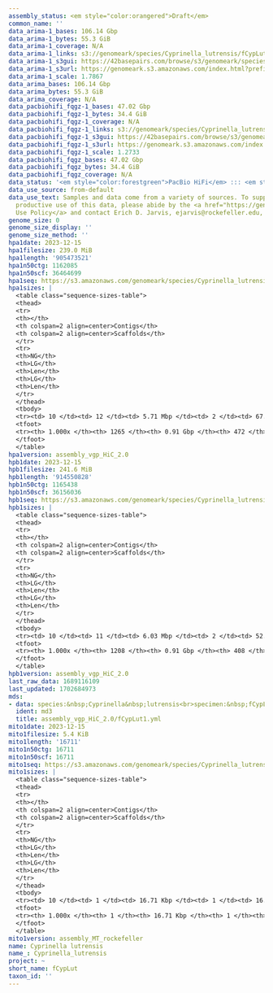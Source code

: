 ```yaml
---
assembly_status: <em style="color:orangered">Draft</em>
common_name: ''
data_arima-1_bases: 106.14 Gbp
data_arima-1_bytes: 55.3 GiB
data_arima-1_coverage: N/A
data_arima-1_links: s3://genomeark/species/Cyprinella_lutrensis/fCypLut1/genomic_data/arima/<br>
data_arima-1_s3gui: https://42basepairs.com/browse/s3/genomeark/species/Cyprinella_lutrensis/fCypLut1/genomic_data/arima/
data_arima-1_s3url: https://genomeark.s3.amazonaws.com/index.html?prefix=species/Cyprinella_lutrensis/fCypLut1/genomic_data/arima/
data_arima-1_scale: 1.7867
data_arima_bases: 106.14 Gbp
data_arima_bytes: 55.3 GiB
data_arima_coverage: N/A
data_pacbiohifi_fqgz-1_bases: 47.02 Gbp
data_pacbiohifi_fqgz-1_bytes: 34.4 GiB
data_pacbiohifi_fqgz-1_coverage: N/A
data_pacbiohifi_fqgz-1_links: s3://genomeark/species/Cyprinella_lutrensis/fCypLut1/genomic_data/pacbio_hifi/<br>
data_pacbiohifi_fqgz-1_s3gui: https://42basepairs.com/browse/s3/genomeark/species/Cyprinella_lutrensis/fCypLut1/genomic_data/pacbio_hifi/
data_pacbiohifi_fqgz-1_s3url: https://genomeark.s3.amazonaws.com/index.html?prefix=species/Cyprinella_lutrensis/fCypLut1/genomic_data/pacbio_hifi/
data_pacbiohifi_fqgz-1_scale: 1.2733
data_pacbiohifi_fqgz_bases: 47.02 Gbp
data_pacbiohifi_fqgz_bytes: 34.4 GiB
data_pacbiohifi_fqgz_coverage: N/A
data_status: '<em style="color:forestgreen">PacBio HiFi</em> ::: <em style="color:forestgreen">Arima</em>'
data_use_source: from-default
data_use_text: Samples and data come from a variety of sources. To support fair and
  productive use of this data, please abide by the <a href="https://genome10k.soe.ucsc.edu/data-use-policies/">Data
  Use Policy</a> and contact Erich D. Jarvis, ejarvis@rockefeller.edu, with any questions.
genome_size: 0
genome_size_display: ''
genome_size_method: ''
hpa1date: 2023-12-15
hpa1filesize: 239.0 MiB
hpa1length: '905473521'
hpa1n50ctg: 1162085
hpa1n50scf: 36464699
hpa1seq: https://s3.amazonaws.com/genomeark/species/Cyprinella_lutrensis/fCypLut1/assembly_vgp_HiC_2.0/fCypLut1.HiC.hap1.20231215.fasta.gz
hpa1sizes: |
  <table class="sequence-sizes-table">
  <thead>
  <tr>
  <th></th>
  <th colspan=2 align=center>Contigs</th>
  <th colspan=2 align=center>Scaffolds</th>
  </tr>
  <tr>
  <th>NG</th>
  <th>LG</th>
  <th>Len</th>
  <th>LG</th>
  <th>Len</th>
  </tr>
  </thead>
  <tbody>
  <tr><td> 10 </td><td> 12 </td><td> 5.71 Mbp </td><td> 2 </td><td> 67.58 Mbp </td></tr><tr><td> 20 </td><td> 35 </td><td> 2.80 Mbp </td><td> 3 </td><td> 62.31 Mbp </td></tr><tr><td> 30 </td><td> 79 </td><td> 1.77 Mbp </td><td> 5 </td><td> 41.45 Mbp </td></tr><tr><td> 40 </td><td> 138 </td><td> 1.38 Mbp </td><td> 7 </td><td> 38.13 Mbp </td></tr><tr style="background-color:#cccccc;"><td> 50 </td><td> 210 </td><td style="background-color:#88ff88;"> 1.16 Mbp </td><td> 9 </td><td style="background-color:#88ff88;"> 36.46 Mbp </td></tr><tr><td> 60 </td><td> 295 </td><td> 0.99 Mbp </td><td> 12 </td><td> 33.76 Mbp </td></tr><tr><td> 70 </td><td> 394 </td><td> 0.85 Mbp </td><td> 15 </td><td> 32.07 Mbp </td></tr><tr><td> 80 </td><td> 511 </td><td> 0.70 Mbp </td><td> 17 </td><td> 30.37 Mbp </td></tr><tr><td> 90 </td><td> 659 </td><td> 0.53 Mbp </td><td> 21 </td><td> 24.81 Mbp </td></tr><tr><td> 100 </td><td> 1265 </td><td> 18.63 Kbp </td><td> 472 </td><td> 18.63 Kbp </td></tr></tbody>
  <tfoot>
  <tr><th> 1.000x </th><th> 1265 </th><th> 0.91 Gbp </th><th> 472 </th><th> 0.91 Gbp </th></tr>
  </tfoot>
  </table>
hpa1version: assembly_vgp_HiC_2.0
hpb1date: 2023-12-15
hpb1filesize: 241.6 MiB
hpb1length: '914550828'
hpb1n50ctg: 1165438
hpb1n50scf: 36156036
hpb1seq: https://s3.amazonaws.com/genomeark/species/Cyprinella_lutrensis/fCypLut1/assembly_vgp_HiC_2.0/fCypLut1.HiC.hap2.20231215.fasta.gz
hpb1sizes: |
  <table class="sequence-sizes-table">
  <thead>
  <tr>
  <th></th>
  <th colspan=2 align=center>Contigs</th>
  <th colspan=2 align=center>Scaffolds</th>
  </tr>
  <tr>
  <th>NG</th>
  <th>LG</th>
  <th>Len</th>
  <th>LG</th>
  <th>Len</th>
  </tr>
  </thead>
  <tbody>
  <tr><td> 10 </td><td> 11 </td><td> 6.03 Mbp </td><td> 2 </td><td> 52.14 Mbp </td></tr><tr><td> 20 </td><td> 32 </td><td> 3.06 Mbp </td><td> 3 </td><td> 49.29 Mbp </td></tr><tr><td> 30 </td><td> 76 </td><td> 1.75 Mbp </td><td> 5 </td><td> 42.38 Mbp </td></tr><tr><td> 40 </td><td> 136 </td><td> 1.40 Mbp </td><td> 8 </td><td> 37.51 Mbp </td></tr><tr style="background-color:#cccccc;"><td> 50 </td><td> 208 </td><td style="background-color:#88ff88;"> 1.17 Mbp </td><td> 10 </td><td style="background-color:#88ff88;"> 36.16 Mbp </td></tr><tr><td> 60 </td><td> 292 </td><td> 1.01 Mbp </td><td> 13 </td><td> 33.20 Mbp </td></tr><tr><td> 70 </td><td> 391 </td><td> 0.85 Mbp </td><td> 16 </td><td> 30.92 Mbp </td></tr><tr><td> 80 </td><td> 509 </td><td> 0.70 Mbp </td><td> 19 </td><td> 28.57 Mbp </td></tr><tr><td> 90 </td><td> 656 </td><td> 0.53 Mbp </td><td> 22 </td><td> 23.84 Mbp </td></tr><tr><td> 100 </td><td> 1208 </td><td> 15.60 Kbp </td><td> 408 </td><td> 15.60 Kbp </td></tr></tbody>
  <tfoot>
  <tr><th> 1.000x </th><th> 1208 </th><th> 0.91 Gbp </th><th> 408 </th><th> 0.91 Gbp </th></tr>
  </tfoot>
  </table>
hpb1version: assembly_vgp_HiC_2.0
last_raw_data: 1689116109
last_updated: 1702684973
mds:
- data: species:&nbsp;Cyprinella&nbsp;lutrensis<br>specimen:&nbsp;fCypLut1<br>projects:&nbsp;<br>&nbsp;&nbsp;-&nbsp;vgp<br>assembled_by_group:&nbsp;Rockefeller<br>data_location:&nbsp;S3<br>release_to:&nbsp;S3<br>hap1:&nbsp;s3://genomeark/species/Cyprinella_lutrensis/fCypLut1/assembly_vgp_HiC_2.0/fCypLut1.HiC.hap1.20231215.fasta.gz<br>hap2:&nbsp;s3://genomeark/species/Cyprinella_lutrensis/fCypLut1/assembly_vgp_HiC_2.0/fCypLut1.HiC.hap2.20231215.fasta.gz<br>pretext_hap1:&nbsp;s3://genomeark/species/Cyprinella_lutrensis/fCypLut1/assembly_vgp_HiC_2.0/evaluation/hap1/pretext/fCypLut1_hap1_s2.pretext<br>pretext_hap2:&nbsp;s3://genomeark/species/Cyprinella_lutrensis/fCypLut1/assembly_vgp_HiC_2.0/evaluation/hap2/pretext/fCypLut1_hap2_s2.pretext<br>kmer_spectra_img:&nbsp;s3://genomeark/species/Cyprinella_lutrensis/fCypLut1/assembly_vgp_HiC_2.0/evaluation/merqury_postpurge/fCypLut1_png/<br>pacbio_read_dir:&nbsp;s3://genomeark/species/Cyprinella_lutrensis/fCypLut1/genomic_data/pacbio_hifi/<br>pacbio_read_type:&nbsp;hifi<br>hic_read_dir:&nbsp;s3://genomeark/species/Cyprinella_lutrensis/fCypLut1/genomic_data/arima/<br>pipeline:&nbsp;<br>&nbsp;&nbsp;-&nbsp;hifiasm&nbsp;(0.19.3+galaxy0)<br>&nbsp;&nbsp;-&nbsp;yahs&nbsp;(1.2a.2+galaxy1)<br>notes:&nbsp;This&nbsp;was&nbsp;a&nbsp;Hifiasm-HiC&nbsp;assembly&nbsp;of&nbsp;fCypLut1,&nbsp;resulting&nbsp;in&nbsp;two&nbsp;complete&nbsp;haplotypes.&nbsp;HiC&nbsp;scaffolding&nbsp;was&nbsp;performed&nbsp;with&nbsp;YaHS.&nbsp;The&nbsp;HiC&nbsp;prep&nbsp;kit&nbsp;used&nbsp;was&nbsp;Arima&nbsp;library&nbsp;prep.&nbsp;The&nbsp;HiC&nbsp;reads&nbsp;needed&nbsp;to&nbsp;have&nbsp;5&nbsp;bp&nbsp;trimmed&nbsp;from&nbsp;the&nbsp;5'&nbsp;end&nbsp;due&nbsp;to&nbsp;adapter&nbsp;left&nbsp;over&nbsp;from&nbsp;the&nbsp;Arima&nbsp;library&nbsp;prep&nbsp;kit.&nbsp;This&nbsp;sample&nbsp;did&nbsp;not&nbsp;have&nbsp;bionano&nbsp;data.&nbsp;This&nbsp;sample&nbsp;needed&nbsp;to&nbsp;have&nbsp;purging&nbsp;performed&nbsp;on&nbsp;the&nbsp;contigs,&nbsp;before&nbsp;scaffolding.&nbsp;
  ident: md3
  title: assembly_vgp_HiC_2.0/fCypLut1.yml
mito1date: 2023-12-15
mito1filesize: 5.4 KiB
mito1length: '16711'
mito1n50ctg: 16711
mito1n50scf: 16711
mito1seq: https://s3.amazonaws.com/genomeark/species/Cyprinella_lutrensis/fCypLut1/assembly_MT_rockefeller/fCypLut1.MT.20231215.fasta.gz
mito1sizes: |
  <table class="sequence-sizes-table">
  <thead>
  <tr>
  <th></th>
  <th colspan=2 align=center>Contigs</th>
  <th colspan=2 align=center>Scaffolds</th>
  </tr>
  <tr>
  <th>NG</th>
  <th>LG</th>
  <th>Len</th>
  <th>LG</th>
  <th>Len</th>
  </tr>
  </thead>
  <tbody>
  <tr><td> 10 </td><td> 1 </td><td> 16.71 Kbp </td><td> 1 </td><td> 16.71 Kbp </td></tr><tr><td> 20 </td><td> 1 </td><td> 16.71 Kbp </td><td> 1 </td><td> 16.71 Kbp </td></tr><tr><td> 30 </td><td> 1 </td><td> 16.71 Kbp </td><td> 1 </td><td> 16.71 Kbp </td></tr><tr><td> 40 </td><td> 1 </td><td> 16.71 Kbp </td><td> 1 </td><td> 16.71 Kbp </td></tr><tr style="background-color:#cccccc;"><td> 50 </td><td> 1 </td><td style="background-color:#ff8888;"> 16.71 Kbp </td><td> 1 </td><td style="background-color:#ff8888;"> 16.71 Kbp </td></tr><tr><td> 60 </td><td> 1 </td><td> 16.71 Kbp </td><td> 1 </td><td> 16.71 Kbp </td></tr><tr><td> 70 </td><td> 1 </td><td> 16.71 Kbp </td><td> 1 </td><td> 16.71 Kbp </td></tr><tr><td> 80 </td><td> 1 </td><td> 16.71 Kbp </td><td> 1 </td><td> 16.71 Kbp </td></tr><tr><td> 90 </td><td> 1 </td><td> 16.71 Kbp </td><td> 1 </td><td> 16.71 Kbp </td></tr><tr><td> 100 </td><td> 1 </td><td> 16.71 Kbp </td><td> 1 </td><td> 16.71 Kbp </td></tr></tbody>
  <tfoot>
  <tr><th> 1.000x </th><th> 1 </th><th> 16.71 Kbp </th><th> 1 </th><th> 16.71 Kbp </th></tr>
  </tfoot>
  </table>
mito1version: assembly_MT_rockefeller
name: Cyprinella lutrensis
name_: Cyprinella_lutrensis
project: ~
short_name: fCypLut
taxon_id: ''
---
```

